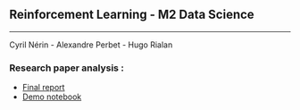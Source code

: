 ## Reinforcement Learning - M2 Data Science 

---
Cyril Nérin - Alexandre Perbet - Hugo Rialan

### Research paper analysis :
- [Final report](report.pdf)
- [Demo notebook](notebook.html)
